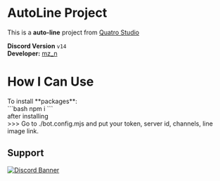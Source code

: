 # AutoLine Project

This is a **auto-line** project from [Quatro Studio](https://discord.gg/qs1)

**Discord Version**
`v14`
<br>
**Developer:** [mz_n](https://discord.com/user/618078478755037185)

<h1>How I Can Use</h1>
To install **packages**:
<br>
```bash
npm i
```
<br>
after installing
<br>
>>> Go to ./bot.config.mjs and put your token, server id, channels, line image link.

## Support
[![Discord Banner](https://api.weblutions.com/discord/invite/qs1/)](https://discord.gg/qs1)
